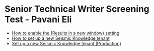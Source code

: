 # Senior Technical Writer Screening Test - Pavani Eli

* [How to enable the (Results in a new window) setting](prompt1.md)
* [How to set up a new Seismic Knowledge tenant](prompt2.md)
* [Set up a new Seismic Knowledge tenant (Production)](prompt3.md)
